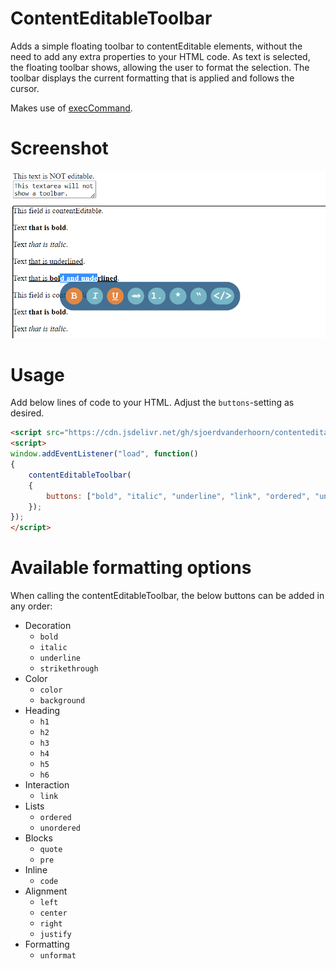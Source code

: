 # ContentEditableToolbar
Adds a simple floating toolbar to contentEditable elements, without the need to add any extra properties to your HTML code. As text is selected, the floating toolbar shows, allowing the user to format the selection. The toolbar displays the current formatting that is applied and follows the cursor. 

Makes use of [execCommand](https://developer.mozilla.org/en-US/docs/Web/API/Document/execCommand).

# Screenshot

![contenteditabletoolbar](contenteditabletoolbar.png)

# Usage

Add below lines of code to your HTML. Adjust the `buttons`-setting as desired.

```html
<script src="https://cdn.jsdelivr.net/gh/sjoerdvanderhoorn/contenteditabletoolbar/contenteditabletoolbar.js"></script>
<script>
window.addEventListener("load", function()
{
	contentEditableToolbar(
	{
		buttons: ["bold", "italic", "underline", "link", "ordered", "unordered", "quote", "code"]
	});
});
</script>
```

# Available formatting options

When calling the contentEditableToolbar, the below buttons can be added in any order:

* Decoration
  * `bold`
  * `italic`
  * `underline`
  * `strikethrough`
* Color
  * `color`
  * `background`
* Heading
  * `h1`
  * `h2`
  * `h3`
  * `h4`
  * `h5`
  * `h6`
* Interaction
  * `link`
* Lists
  * `ordered`
  * `unordered`
* Blocks
  * `quote`
  * `pre`
* Inline
  * `code`
* Alignment
  * `left`
  * `center`
  * `right`
  * `justify`
* Formatting
  * `unformat`

